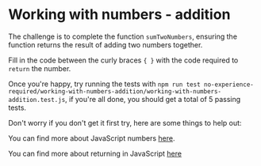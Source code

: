 # Working with numbers - addition

The challenge is to complete the function `sumTwoNumbers`, ensuring the function returns the result of adding two numbers together.

Fill in the code between the curly braces `{ }` with the code required to `return` the number.

Once you're happy, try running the tests with `npm run test no-experience-required/working-with-numbers-addition/working-with-numbers-addition.test.js`, if you're all done, you should get a total of 5 passing tests.

Don't worry if you don't get it first try, here are some things to help out:

You can find more about JavaScript numbers [here](https://developer.mozilla.org/en-US/docs/Web/JavaScript/Reference/Global_Objects/Number).

You can find more about returning in JavaScript [here](https://developer.mozilla.org/en-US/docs/Web/JavaScript/Reference/Statements/return)